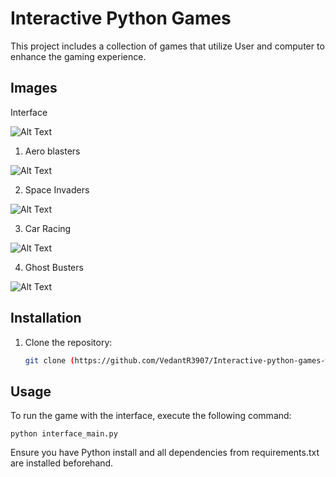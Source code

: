 # Interactive Python Games

This project includes a collection of games that utilize User and computer to enhance the gaming experience.

## Images

Interface

![Alt Text](https://github.com/VedantR3907/ComputerVision-UserInteractive-Games/blob/master/Display_Images/interface.png)

1. Aero blasters

![Alt Text](https://github.com/VedantR3907/ComputerVision-UserInteractive-Games/blob/master/Display_Images/aeroblasters.png)

2. Space Invaders

![Alt Text](https://github.com/VedantR3907/ComputerVision-UserInteractive-Games/blob/master/Display_Images/space_invader.png)

3. Car Racing

![Alt Text](https://github.com/VedantR3907/ComputerVision-UserInteractive-Games/blob/master/Display_Images/car_racing.png)

4. Ghost Busters

![Alt Text](https://github.com/VedantR3907/ComputerVision-UserInteractive-Games/blob/master/Display_Images/ghostbusters.png)


## Installation

1. Clone the repository:
   ```bash
   git clone (https://github.com/VedantR3907/Interactive-python-games-with-interface.git)
   ```

## Usage
To run the game with the interface, execute the following command:
```
python interface_main.py
```
Ensure you have Python install and all dependencies from requirements.txt are installed beforehand.
